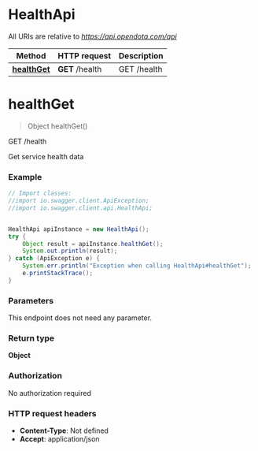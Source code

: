 # HealthApi

All URIs are relative to *https://api.opendota.com/api*

Method | HTTP request | Description
------------- | ------------- | -------------
[**healthGet**](HealthApi.md#healthGet) | **GET** /health | GET /health


<a name="healthGet"></a>
# **healthGet**
> Object healthGet()

GET /health

Get service health data

### Example
```java
// Import classes:
//import io.swagger.client.ApiException;
//import io.swagger.client.api.HealthApi;


HealthApi apiInstance = new HealthApi();
try {
    Object result = apiInstance.healthGet();
    System.out.println(result);
} catch (ApiException e) {
    System.err.println("Exception when calling HealthApi#healthGet");
    e.printStackTrace();
}
```

### Parameters
This endpoint does not need any parameter.

### Return type

**Object**

### Authorization

No authorization required

### HTTP request headers

 - **Content-Type**: Not defined
 - **Accept**: application/json

